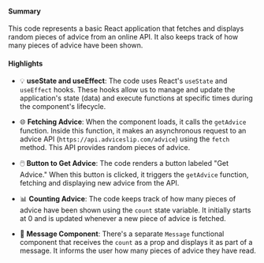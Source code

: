#### Summary

This code represents a basic React application that fetches and displays random pieces of advice from an online API. It also keeps track of how many pieces of advice have been shown.

#### Highlights

- 💡 **useState and useEffect**: The code uses React's `useState` and `useEffect` hooks. These hooks allow us to manage and update the application's state (data) and execute functions at specific times during the component's lifecycle.

- 🌐 **Fetching Advice**: When the component loads, it calls the `getAdvice` function. Inside this function, it makes an asynchronous request to an advice API (`https://api.adviceslip.com/advice`) using the `fetch` method. This API provides random pieces of advice.

- 🖱️ **Button to Get Advice**: The code renders a button labeled "Get Advice." When this button is clicked, it triggers the `getAdvice` function, fetching and displaying new advice from the API.

- 📊 **Counting Advice**: The code keeps track of how many pieces of advice have been shown using the `count` state variable. It initially starts at 0 and is updated whenever a new piece of advice is fetched.

- 📜 **Message Component**: There's a separate `Message` functional component that receives the `count` as a prop and displays it as part of a message. It informs the user how many pieces of advice they have read.


